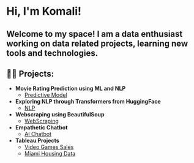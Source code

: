 <h1>Hi, I'm Komali! </h1>
<h2> Welcome to my space! I am a data enthusiast working on data related projects, learning new tools and technologies. 
<h2>👨‍💻 Projects:</h2>
  
- <b>Movie Rating Prediction using ML and NLP</b>
  - [Predictive Model](https://github.com/KomaliValluru/Movie-Rating-Prediction)
- <b>Exploring NLP through Transformers from HuggingFace</b>
  - [NLP](https://github.com/KomaliValluru/LLMs/blob/main/Exploring%20NLP%20through%20Hugging%20Face%20Transformers%20Library.ipynb)
- <b>Webscraping using BeautifulSoup</b>
  - [WebScraping](https://github.com/KomaliValluru/DS/blob/LLM/webscraping_beautifulsoup.ipynb) 
- <b>Empathetic Chatbot</b>
  - [AI Chatbot](https://github.com/KomaliValluru/LLMs/blob/main/Prompt_engineering.ipynb)
- <b>Tableau Projects</b>
  - [Video Games Sales](https://github.com/KomaliValluru/DS/blob/LLM/video_games_sales.md)
  - [Miami Housing Data](https://github.com/KomaliValluru/DS/blob/LLM/Miami%20Housing%20Data.md)
